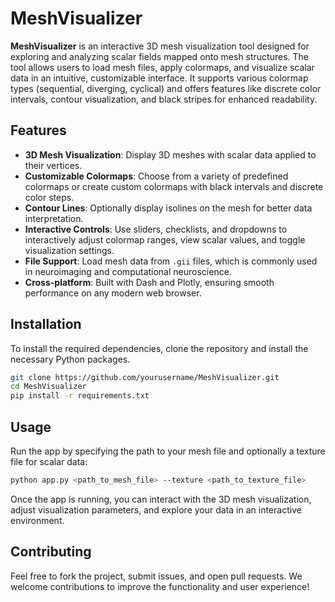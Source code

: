 # MeshVisualizer

**MeshVisualizer** is an interactive 3D mesh visualization tool designed for exploring and analyzing scalar fields mapped onto mesh structures. The tool allows users to load mesh files, apply colormaps, and visualize scalar data in an intuitive, customizable interface. It supports various colormap types (sequential, diverging, cyclical) and offers features like discrete color intervals, contour visualization, and black stripes for enhanced readability.

## Features

- **3D Mesh Visualization**: Display 3D meshes with scalar data applied to their vertices.
- **Customizable Colormaps**: Choose from a variety of predefined colormaps or create custom colormaps with black intervals and discrete color steps.
- **Contour Lines**: Optionally display isolines on the mesh for better data interpretation.
- **Interactive Controls**: Use sliders, checklists, and dropdowns to interactively adjust colormap ranges, view scalar values, and toggle visualization settings.
- **File Support**: Load mesh data from `.gii` files, which is commonly used in neuroimaging and computational neuroscience.
- **Cross-platform**: Built with Dash and Plotly, ensuring smooth performance on any modern web browser.

## Installation

To install the required dependencies, clone the repository and install the necessary Python packages.

```bash
git clone https://github.com/yourusername/MeshVisualizer.git
cd MeshVisualizer
pip install -r requirements.txt
```

## Usage

Run the app by specifying the path to your mesh file and optionally a texture file for scalar data:

```bash
python app.py <path_to_mesh_file> --texture <path_to_texture_file>
```

Once the app is running, you can interact with the 3D mesh visualization, adjust visualization parameters, and explore your data in an interactive environment.

## Contributing

Feel free to fork the project, submit issues, and open pull requests. We welcome contributions to improve the functionality and user experience!

